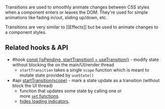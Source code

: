 Transitions are used to smoothly animate changes between CSS styles when a component enters or leaves the DOM. They're used for simple animations like fading in/out, sliding up/down, etc.

Transitions are very similar to [[Effects]] but be used to animate changes to a component styles.

## Related hooks & API

- #hook [const [isPending, startTransition] = useTransition()](https://beta.reactjs.org/reference/react/useTransition) - modify state without blocking the on the main/UI/render thread
	- `startTransition` takes a single `scope` function which is meant to mutate state provided by `useState()` 
- #api [startTransition(scope)](https://beta.reactjs.org/reference/react/startTransition) - mark a state update as a transition (without block the UI thread)
	- function that updates some state by calling one or more [`set` functions](https://beta.reactjs.org/reference/react/useState#setstate).
	- [hides loading indicators](https://beta.reactjs.org/reference/react/useTransition#preventing-unwanted-loading-indicators).